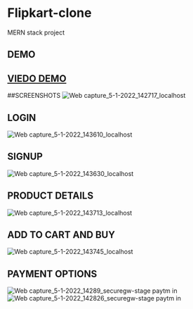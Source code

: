 # Flipkart-clone
MERN stack project

## DEMO
## <a href="https://www.youtube.com/watch?v=YJFCw2ftyUU&ab_channel=EzzyXd" target="_blank">VIEDO DEMO</a>

##SCREENSHOTS
![Web capture_5-1-2022_142717_localhost](https://user-images.githubusercontent.com/79313369/148190436-2db353a3-6f04-4a1b-bc9b-6ee809be8b71.jpeg)
## LOGIN
![Web capture_5-1-2022_143610_localhost](https://user-images.githubusercontent.com/79313369/148191163-3111f638-57d0-4752-9b35-eb8a7e2f86a5.jpeg)
## SIGNUP
![Web capture_5-1-2022_143630_localhost](https://user-images.githubusercontent.com/79313369/148191177-ad4f377c-41ff-4601-8f5f-da1a2bf0fe54.jpeg)
## PRODUCT DETAILS
![Web capture_5-1-2022_143713_localhost](https://user-images.githubusercontent.com/79313369/148191184-96ad9d21-10e2-4edc-bb27-8cf706872ff4.jpeg)
## ADD TO CART AND BUY
![Web capture_5-1-2022_143745_localhost](https://user-images.githubusercontent.com/79313369/148191190-51f2e90e-206a-49ee-973b-f4070f6094ea.jpeg)
## PAYMENT OPTIONS
![Web capture_5-1-2022_14289_securegw-stage paytm in](https://user-images.githubusercontent.com/79313369/148190456-076ff82c-699b-4a60-9241-ad7970eceba5.jpeg)
![Web capture_5-1-2022_142826_securegw-stage paytm in](https://user-images.githubusercontent.com/79313369/148190461-39878be0-437a-46c3-9358-6db727df1f64.jpeg)
